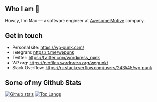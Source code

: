 ## Who I am 🤔

Howdy, I'm Max — a software engineer at [Awesome Motive](https://github.com/awesomemotive) company.

## Get in touch
- Personal site: https://wp-punk.com/
- Telegram: https://t.me/wppunk
- Twitter: https://twitter.com/wordpress_punk
- WP.org: https://profiles.wordpress.org/wppunk/
- Stack Overflow: https://ru.stackoverflow.com/users/243545/wp-punk

## Some of my Github Stats

[![Github stats](https://github-readme-stats.vercel.app/api?username=wppunk&show_icons=true&include_all_commits=true)](https://github.com/wppunk/github-readme-stats)
[![Top Langs](https://github-readme-stats.vercel.app/api/top-langs/?username=wppunk&layout=compact)](https://github.com/wppunk/github-readme-stats)

